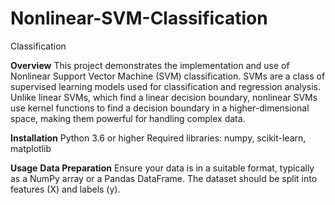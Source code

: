 # Nonlinear-SVM-Classification
Classification


**Overview**
This project demonstrates the implementation and use of Nonlinear Support Vector Machine (SVM) classification. SVMs are a class of supervised learning models used for classification and regression analysis. Unlike linear SVMs, which find a linear decision boundary, nonlinear SVMs use kernel functions to find a decision boundary in a higher-dimensional space, making them powerful for handling complex data.

**Installation**
Python 3.6 or higher
Required libraries: numpy, scikit-learn, matplotlib

**Usage**
**Data Preparation**
Ensure your data is in a suitable format, typically as a NumPy array or a Pandas DataFrame. The dataset should be split into features (X) and labels (y).
